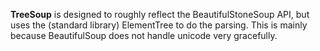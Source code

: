 **TreeSoup** is designed to roughly reflect the BeautifulStoneSoup API, but
uses the (standard library) ElementTree to do the parsing. This is mainly
because BeautifulSoup does not handle unicode very gracefully.
